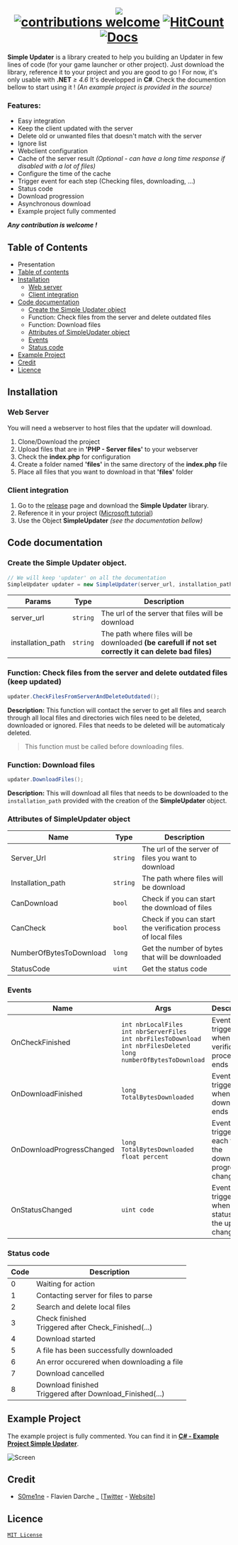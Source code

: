 # <div align=center><img src="https://i.imgur.com/1gvVedX.png" /><br>[![contributions welcome](https://img.shields.io/badge/contributions-welcome-brightgreen.svg?style=flat)](https://github.com/dwyl/esta/issues) [![HitCount](http://hits.dwyl.io/S0me1ne/Simple-Updater.svg)](http://hits.dwyl.io/S0me1ne/Simple-Updater) [![Docs](https://inch-ci.org/github/dwyl/hapi-auth-jwt2.svg)](https://github.com)</div>


**Simple Updater** is a library created to help you building an Updater in few lines of code (for your game launcher or other project).
Just download the library, reference it to your project and you are good to go !
For now, it's only usable with **.NET** *≥ 4.6*
It's developped in **C#**. Check the documention bellow to start using it !  *(An example project is provided in the source)*

### Features:
* Easy integration
* Keep the client updated with the server
* Delete old or unwanted files that doesn't match with the server
* Ignore list 
* Webclient configuration
* Cache of the server result *(Optional - can have a long time response if disabled with a lot of files)*
* Configure the time of the cache
* Trigger event for each step (Checking files, downloading, ...)
* Status code
* Download progression
* Asynchronous download
* Example project fully commented

***Any contribution is welcome !***

## **Table of Contents**
* Presentation
* [Table of contents](#table-of-contents)
* [Installation](#installation)
	* [Web server](#web-server)
	* [Client integration](#client-integration)
* [Code documentation](#code-documentation)
	* [Create the Simple Updater object](#create-the-simple-updater-object.)
	* Function: Check files from the server and delete outdated files
	* Function: Download files
	* [Attributes of SimpleUpdater object](#attributes-of-simpleupdater-object)
	* [Events](#events)
	* [Status code](#status-code)
* [Example Project](#example-project)
* [Credit](#credit)
* [Licence](#licence)

## Installation

### Web Server
You will need a webserver to host files that the updater will download.

1. Clone/Download the project
2. Upload files that are in **'PHP - Server files'** to your webserver
3. Check the **index.php** for configuration
4. Create a folder named **'files'** in the same directory of the **index.php** file
5. Place all files that you want to download in that **'files'** folder

### Client integration
1. Go to the [release](https://github.com/S0me1ne/Simple-Updater/releases) page and download the **Simple Updater** library.
2. Reference it in your project ([Microsoft tutorial](https://msdn.microsoft.com/en-us/library/7314433t(VS.71).aspx))
3. Use the Object **SimpleUpdater** *(see the documentation bellow)*

## Code documentation

### Create the Simple Updater object.
```csharp
// We will keep 'updater' on all the documentation
SimpleUpdater updater = new SimpleUpdater(server_url, installation_path);
```

|Params          |Type        |Description|
|----------------|------------|-----------|
|server_url		 |`string`    | The url of the server that files will be download
| installation_path | `string` | The path where files will be downloaded **(be carefull if not set correctly it can delete bad files)**

### Function: Check files from the server and delete outdated files (keep updated)

```csharp
updater.CheckFilesFromServerAndDeleteOutdated();
```

**Description:**
This function will contact the server to get all files and search through all local files and directories wich files need to be deleted, downloaded or ignored.
Files that needs to be deleted will be automaticaly deleted.
> This function must be called before downloading files.


### Function: Download files

```csharp
updater.DownloadFiles();
```

**Description:**
This will download all files that needs to be downloaded to the `installation_path` provided with the creation of the **SimpleUpdater** object.

### Attributes of SimpleUpdater object

|Name 	 |Type 	|Description
|------- |------|-------
|Server_Url | <div color="red">`string`</div> | The url of the server of files you want to download
| Installation_path | `string` | The path where files will be download
| CanDownload | `bool` | Check if you can start the download of files
| CanCheck | `bool` | Check if you can start the verification process of local files
| NumberOfBytesToDownload | `long` | Get the number of bytes that will be downloaded
| StatusCode | `uint` | Get the status code

### Events

|Name | Args| Description
|--------|------|---
|OnCheckFinished | `int nbrLocalFiles`<br>`int nbrServerFiles`<br>`int nbrFilesToDownload`<br>`int nbrFilesDeleted`<br>`long numberOfBytesToDownload` | Event triggered when the verification process ends
|OnDownloadFinished | `long TotalBytesDownloaded` | Event triggered when the download ends
|OnDownloadProgressChanged | `long TotalBytesDownloaded`<br>`float percent`| Event triggered each time the download progress changed
| OnStatusChanged | `uint code` | Event triggered when the status of the updater change

### Status code

| Code | Description
|-|-
| 0 | Waiting for action
| 1 | Contacting server for files to parse
| 2 | Search and delete local files
| 3 | Check finished<br>Triggered after Check_Finished(...)
| 4 | Download started
| 5 | A file has been successfully downloaded
| 6 | An error occurered when downloading a file
| 7 | Download cancelled
| 8 | Download finished<br>Triggered after Download_Finished(...)

## Example Project

The example project is fully commented. You can find it in **[C# - Example Project Simple Updater](https://github.com/S0me1ne/Simple-Updater/tree/master/C%23%20-%20Example%20Project%20Simple%20Updater "C# - Example Project Simple Updater")**.

![Screen](https://i.imgur.com/VEIsWeq.png)

## Credit
* [S0me1ne](https://github.com/S0me1ne) - Flavien Darche _ [[Twitter](https://twitter.com/_S0me1ne) - [Website]((https://s0me1ne.fr))]

## Licence

[`MIT License`](https://github.com/S0me1ne/Simple-Updater/LICENCE.md)